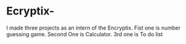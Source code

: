 # Ecryptix-
I made three projects as an intern of the Encryptix. Fist one is number guessing game.
Second One is Calculator. 
3rd one is To do list
